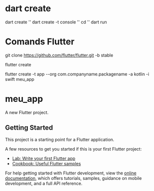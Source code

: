 # dart create

dart create '<nome do projeto>'
dart create -t console '<nome do projeto>'
cd '<nome do projeto>'
dart run

# Comands Flutter

git clone <https://github.com/flutter/flutter.git> -b stable

flutter create

flutter create -t app --org com.companyname.packagename -a kotlin -i swift meu_app

# meu_app

A new Flutter project.

## Getting Started

This project is a starting point for a Flutter application.

A few resources to get you started if this is your first Flutter project:

- [Lab: Write your first Flutter app](https://docs.flutter.dev/get-started/codelab)
- [Cookbook: Useful Flutter samples](https://docs.flutter.dev/cookbook)

For help getting started with Flutter development, view the
[online documentation](https://docs.flutter.dev/), which offers tutorials,
samples, guidance on mobile development, and a full API reference.
